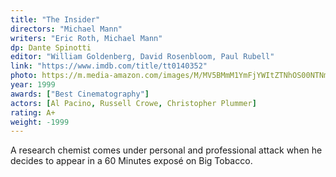 ```yaml
---
title: "The Insider"
directors: "Michael Mann"
writers: "Eric Roth, Michael Mann"
dp: Dante Spinotti
editor: "William Goldenberg, David Rosenbloom, Paul Rubell"
link: "https://www.imdb.com/title/tt0140352"
photo: https://m.media-amazon.com/images/M/MV5BMmM1YmFjYWItZTNhOS00NTNmLWJjMGYtZjRlMzgwYjFjYWY4XkEyXkFqcGdeQXVyNDkzNTM2ODg@._V1_FMjpg_UX1280_.jpg
year: 1999
awards: ["Best Cinematography"]
actors: [Al Pacino, Russell Crowe, Christopher Plummer]
rating: A+
weight: -1999
---
```

A research chemist comes under personal and professional attack when he decides to appear in a 60 Minutes exposé on Big Tobacco.